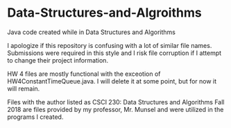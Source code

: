 # Data-Structures-and-Algroithms
Java code created while in Data Structures and Algorithms

I apologize if this repository is confusing with a lot of similar file names. Submissions were required in this style and I risk file corruption if I attempt to change their project information.

HW 4 files are mostly functional with the exceotion of HW4ConstantTimeQueue.java. I will delete it at some point, but for now it will remain.

Files with the author listed as CSCI 230: Data Structures and Algorithms Fall 2018 are files provided by my professor, Mr. Munsel and were utilized in the programs I created.
